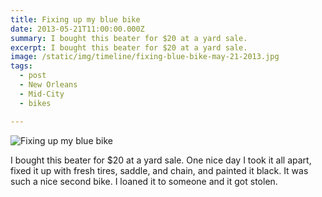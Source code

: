 ```yaml
---
title: Fixing up my blue bike
date: 2013-05-21T11:00:00.000Z
summary: I bought this beater for $20 at a yard sale.
excerpt: I bought this beater for $20 at a yard sale.
image: /static/img/timeline/fixing-blue-bike-may-21-2013.jpg
tags:
  - post 
  - New Orleans
  - Mid-City
  - bikes

---
```


![Fixing up my blue bike](/static/img/timeline/fixing-blue-bike-may-21-2013.jpg "Fixing up my blue bike")

I bought this beater for $20 at a yard sale. One nice day I took it all apart, fixed it up with fresh tires, saddle, and chain, and painted it black. It was such a nice second bike. I loaned it to someone and it got stolen.

